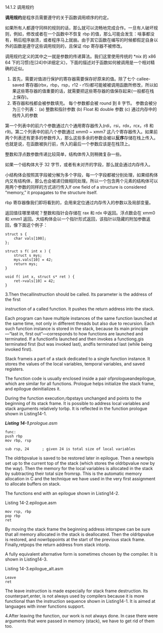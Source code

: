 14.1.2 调用规约

**调用规约**是程序员需要遵守的关于函数调用顺序的约定。

如果所有人都遵守同样的规则的话，那么就可以流畅地完成合作。一旦有人破坏规则，例如，修改或者在一个函数中不恢复 rbp 的值，那么可能会发生：啥事都没有，稍后程序崩溃，或者程序马上就崩。由于其它函数在编写的时候都假定自身以外的函数是遵守这些调用规则的，且保证 rbp 寄存器不被修改。

调用规约定义的其中之一就是参数的传递算法。我们这里使用传统的 \*nix 的 x86 64 下的习惯\(在\[24\]中详细定义\)，下面的描述对于函数如何被调用是一个相对精确的近似。

1. 首先，需要对值进行保护的寄存器需要保存好原来的值。除了七个 callee-saved 寄存器\(rbx，rbp，rsp，r12 - r15\)都可能被被调用函数所修改，所以如果这些寄存器的值重要的话，就需要把这些寄存器的值保存起来\(一般都在栈上保存\)。
2. 寄存器和栈都会被参数填充。
   每个参数都会被 round 到 8 字节。
   参数会被分为三个列表：
   \(a\) 整数和指针参数
   \(b\) Float 和 double 参数
   \(c\) 通过内存中的栈传入的参数

第一个列表中的前六个参数通过六个通用寄存器传入\(rdi，rsi，rdx，rcx，r8 和 r9\)。第二个列表中的前八个参数通过 xmm0 ~ xmm7 这八个寄存器传入。如果前两个列表还有更多的参数传入，那么这些多余的参数会被以**反序**存储在栈上传入。也就是说，在函数被执行前，传入的最后一个参数应该是在栈顶上。

整数和浮点数参数传递比较简单，结构体传入则稍微复杂一些。

如果一个结构体大于 32 字节，或者有未对齐的字段，那么就会通过内存传入。

小结构体会按照其字段被分解为多个字段，每一个字段都被分别处理，如果结构体内又有结构体，那么也会被递归做相同处理。所以一个包含两个元素的结构体可以用两个参数的同样的方式进行传入If one field of a structure is considered “memory,” it propagates to the structure itself.

rbp 寄存器像我们即将看到的，会用来定位通过内存传入的参数以及局部变量。

返回值往哪里填呢？整数和指针会存储在 rax 和 rdx 中返回。浮点数会在 xmm0 和 xmm1 返回。大结构体会以一个指针形式返回，该指针以隐藏的附加参数返回，像下面这个例子：

```
struct s {
    char vals[100];
};

struct s f( int x ) {
    struct s mys;
    mys.vals[10] = 42;
    return mys;
}

void f( int x, struct s* ret ) {
    ret->vals[10] = 42;
}
```

3.Then thecallinstruction should be called. Its parameter is the address of the first

instruction of a called function. It pushes the return address into the stack.

Each program can have multiple instances of the same function launched at the same time, not only in different threads but also due to recursion. Each such function instance is stored in the stack, because its main principle—“last in, first out”—corresponds to how functions are launched and terminated. If a functionfis launched and then invokes a functiong,gis terminated first \(but was invoked last\), andfis terminated last \(while being invoked first\).

Stack frameis a part of a stack dedicated to a single function instance. It stores the values of the local variables, temporal variables, and saved registers.

The function code is usually enclosed inside a pair ofprologueandepilogue, which are similar for all functions. Prologue helps initialize the stack frame, and epilogue deinitializes it.

During the function execution,rbpstays unchanged and points to the beginning of its stack frame. It is possible to address local variables and stack arguments relatively torbp. It is reflected in the function prologue shown in Listing14-1.

_**Listing 14-1**.prologue.asm_

```
func:
push rbp
mov rbp, rsp

sub rsp, 24      ; given 24 is total size of local variables
```

The oldrbpvalue is saved to be restored later in epilogue. Then a newrbpis set up to the current top of the stack \(which stores the oldrbpvalue now by the way\). Then the memory for the local variables is allocated in the stack by subtracting their total size fromrsp. This is the automatic memory allocation in C and the technique we have used in the very first assignment to allocate buffers on stack.

The functions end with an epilogue shown in Listing14-2.

Listing 14-2.epilogue.asm

```
mov rsp, rbp
pop rbp
ret
```

By moving the stack frame the beginning address intorspwe can be sure that all memory allocated in the stack is deallocated. Then the oldrbpvalue is restored, and nowrbppoints at the start of the previous stack frame. Finally,retpops the return address from stack intorip.

A fully equivalent alternative form is sometimes chosen by the compiler. It is shown in Listing14-3.

Listing 14-3.epilogue\_alt.asm

```
Leave
ret
```

The leave instruction is made especially for stack frame destruction. Its counterpart,enter, is not always used by compilers because it is more functional than the instruction sequence shown in Listing14-1. It is aimed at languages with inner functions support.

4.After leaving the function, our work is not always done. In case there were arguments that were passed in memory \(stack\), we have to get rid of them too.

